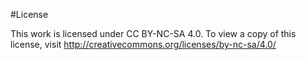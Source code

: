 #License

This work is licensed under CC BY-NC-SA 4.0. To view a copy of this license, visit <http://creativecommons.org/licenses/by-nc-sa/4.0/>
